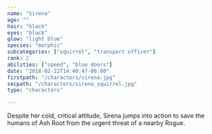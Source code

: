 ```yaml
---
name: "Sirena"
age: ""
hair: "black"
eyes: "black"
glow: "light blue"
species: "morphic"
subcategories: ["squirrel", "transport officer"]
rank: 2
abilities: ["speed", "blue doors"]
date: "2018-02-22T14:40:47-06:00"
firstpath: "/characters/sirena.jpg"
secpath: "/characters/sirena_squirrel.jpg"
type: "characters"

---
```


Despite her cold, critical attitude, Sirena jumps into action to save the humans of Ash Root from the urgent threat of a nearby Rogue.

